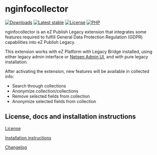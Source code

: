 nginfocollector
===============

[![Downloads](https://img.shields.io/packagist/dt/netgen/nginfocollector.svg?style=flat-square)](https://packagist.org/packages/netgen/nginfocollector/stats)
[![Latest stable](https://img.shields.io/packagist/v/netgen/nginfocollector.svg?style=flat-square)](https://packagist.org/packages/netgen/nginfocollector)
[![License](https://img.shields.io/github/license/netgen/nginfocollector.svg?style=flat-square)](LICENSE)
[![PHP](https://img.shields.io/badge/php-%3E%3D%205.6-8892BF.svg?style=flat-square)](https://secure.php.net/)

nginfocollector is an eZ Publish Legacy extension that integrates some features required to fulfill 
General Data Protection Regulation (GDPR) capabilities into eZ Publish Legacy.

This extension works with eZ Platform with Legacy Bridge installed, using either legacy admin interface
or [Netgen Admin UI](https://github.com/netgen/NetgenAdminUIBundle), and with pure legacy installation.

After activating the extension, new features will be available in collected info:

* Search through collections
* Anonymize collection/collections
* Remove selected fields from collection
* Anonymize selected fields from collection

License, docs and installation instructions
-------------------------------------------

[License](LICENSE)

[Installation instructions](doc/INSTALL.md)

[Changelog](doc/CHANGELOG.md)


